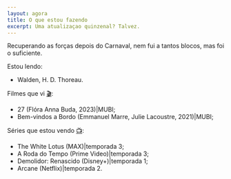 ```yaml
---
layout: agora
title: O que estou fazendo
excerpt: Uma atualizaçao quinzenal? Talvez.
---
```

<div id="descricao">
<p>Recuperando as forças depois do Carnaval, nem fui a tantos blocos, mas foi o suficiente.</p>
Estou lendo:
<ul>
<li>Walden, H. D. Thoreau.</li>
</ul>
Filmes que vi <a href="https://letterboxd.com/dalbo1201/films/diary/" class="linkcab">&#127916;</a>:
<ul>
<li>27 (Flóra Anna Buda, 2023)|MUBI;</li>
<li>Bem-vindos a Bordo (Emmanuel Marre, Julie Lacoustre, 2021)|MUBI;</li>
</ul>
Séries que estou vendo <a href="https://tvtime.com/r/38uUh" class="linkcab">&#128250;</a>:
<ul>
<li>The White Lotus (MAX)|temporada 3;</li>
<li>A Roda do Tempo (Prime Video)|temporada 3;</li>
<li>Demolidor: Renascido (Disney+)|temporada 1;</li>
<li>Arcane (Netflix)|temporada 2.</li>
</ul>
</div>

